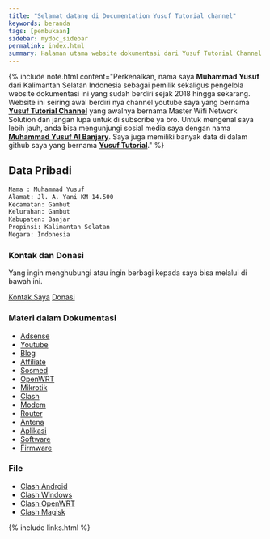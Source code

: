 ```yaml
---
title: "Selamat datang di Documentation Yusuf Tutorial channel"
keywords: beranda
tags: [pembukaan]
sidebar: mydoc_sidebar
permalink: index.html
summary: Halaman utama website dokumentasi dari Yusuf Tutorial Channel.
---
```


{% include note.html content="Perkenalkan, nama saya **Muhammad Yusuf** dari Kalimantan Selatan Indonesia sebagai pemilik sekaligus pengelola website dokumentasi ini yang sudah berdiri sejak 2018 hingga sekarang. Website ini seiring awal berdiri nya channel youtube saya yang bernama <a alt='channel youtube' href='https://youtube.com/@yusuftutorialchannel'>**Yusuf Tutorial Channel**</a> yang awalnya bernama Master Wifi Network Solution dan jangan lupa untuk di subscribe ya bro. Untuk mengenal saya lebih jauh, anda bisa mengunjungi sosial media saya dengan nama <a href='https://facebook.com/muhammadyusuf1992'>**Muhammad Yusuf Al Banjary**</a>. Saya juga memiliki banyak data di dalam github saya yang bernama <a href='https://github.com/yusuftutorial'>**Yusuf Tutorial**</a>." %}

## Data Pribadi

```html
Nama : Muhammad Yusuf
Alamat: Jl. A. Yani KM 14.500
Kecamatan: Gambut
Kelurahan: Gambut
Kabupaten: Banjar
Propinsi: Kalimantan Selatan
Negara: Indonesia
```

### Kontak dan Donasi

Yang ingin menghubungi atau ingin berbagi kepada saya bisa melalui di bawah ini.

[Kontak Saya](/kontak/)
[Donasi](/donasi/)

### Materi dalam Dokumentasi

- [Adsense](/adsense/)
- [Youtube](/youtube/)
- [Blog](/blog/)
- [Affiliate](/affiliate/)
- [Sosmed](/sosmed/)
- [OpenWRT](/openwrt/)
- [Mikrotik](/mikrotik/)
- [Clash](/clash/)
- [Modem](/modem/)
- [Router](/router/)
- [Antena](/antena/)
- [Aplikasi](/aplikasi/)
- [Software](/software/)
- [Firmware](/firmware/)

### File

- [Clash Android](/file-clash-android/)
- [Clash Windows](/file-clash-windows/)
- [Clash OpenWRT](/file-clash-openwrt)
- [Clash Magisk](/file-clash-magisk/)

{% include links.html %}
